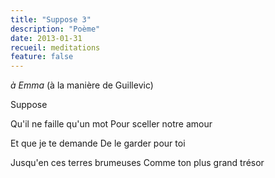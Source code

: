```yaml
---
title: "Suppose 3"
description: "Poème"
date: 2013-01-31
recueil: meditations
feature: false
---
```


*à Emma*
(à la manière de Guillevic)

Suppose

Qu'il ne faille qu'un mot
Pour sceller notre amour

Et que je te demande
De le garder pour toi

Jusqu'en ces terres brumeuses
Comme ton plus grand trésor
